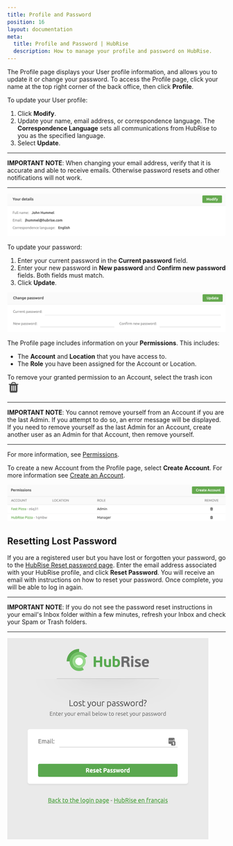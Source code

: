 ```yaml
---
title: Profile and Password
position: 16
layout: documentation
meta:
  title: Profile and Password | HubRise
  description: How to manage your profile and password on HubRise.
---
```


The Profile page displays your User profile information, and allows you to update it or change your password.
To access the Profile page, click your name at the top right corner of the back office, then click **Profile**.

To update your User profile:

1. Click **Modify**.
2. Update your name, email address, or correspondence language. The **Correspondence Language** sets all communications from HubRise to you as the specified language.
3. Select **Update**.

---

**IMPORTANT NOTE**: When changing your email address, verify that it is accurate and able to receive emails. Otherwise password resets and other notifications will not work.

---

![HubRise User Profile](../images/054-en-2x-profile.png)

To update your password:

1. Enter your current password in the **Current password** field.
1. Enter your new password in **New password** and **Confirm new password** fields. Both fields must match.
1. Click **Update**.

![HubRise Change password](../images/055-en-2x-change-password.png)

The Profile page includes information on your **Permissions**. This includes:

- The **Account** and **Location** that you have access to.
- The **Role** you have been assigned for the Account or Location.

To remove your granted permission to an Account, select the trash icon <InlineImage width="15" height="16">![Trash icon](../images/057-2x-trash-icon.png)</InlineImage>

---

**IMPORTANT NOTE**: You cannot remove yourself from an Account if you are the last Admin. If you attempt to do so, an error message will be displayed. If you need to remove yourself as the last Admin for an Account, create another user as an Admin for that Account, then remove yourself.

---

For more information, see [Permissions](/docs/permissions/).

To create a new Account from the Profile page, select **Create Account**. For more information see [Create an Account](/docs/account#create-an-account).

![HubRise My Permissions](../images/056-en-2x-my-permissions.png)

## Resetting Lost Password

If you are a registered user but you have lost or forgotten your password, go to the [HubRise Reset password page](https://manager.hubrise.com/reset_password/new). Enter the email address associated with your HubRise profile, and click **Reset Password**. You will receive an email with instructions on how to reset your password. Once complete, you will be able to log in again.

---

**IMPORTANT NOTE**: If you do not see the password reset instructions in your email's Inbox folder within a few minutes, refresh your Inbox and check your Spam or Trash folders.

---

![Reset password screen](../images/002-en-reset-password.png)
